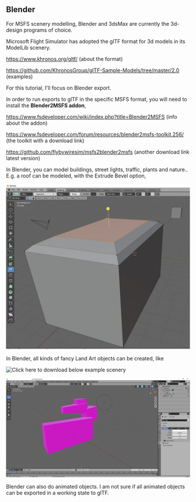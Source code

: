 ## Blender

For MSFS scenery modelling, Blender and 3dsMax are currently the 3d-design programs of choice.

Microsoft Flight Simulator has adopted the glTF format for 3d models in its ModelLib scenery. 

https://www.khronos.org/gltf/ (about the format)

https://github.com/KhronosGroup/glTF-Sample-Models/tree/master/2.0 (examples)

For this tutorial, I'll focus on Blender export. 

In order to run exports to glTF in the specific MSFS format, you will need to install the **Blender2MSFS addon**,

https://www.fsdeveloper.com/wiki/index.php?title=Blender2MSFS (info about the addon)

https://www.fsdeveloper.com/forum/resources/blender2msfs-toolkit.256/ (the toolkit with a download link)

https://github.com/flybywiresim/msfs2blender2msfs (another download link latest version)

In Blender, you can model buildings, street lights, traffic, plants and nature..
E.g. a roof can be modeled, with the Extrude Bevel option,

![Hangar geometry](BlenderFunBevel.JPG?raw=true "Scenery")

In Blender, all kinds of fancy Land Art objects can be created, like

![Click here to download below example scenery](fancyshape2L.blend?raw=true "Scenery")

![My first land art sculpture in Blender](43a_OpenBlenderExportFancy.JPG?raw=true "Scenery")

Blender can also do animated objects. I am not sure if all animated objects can be exported in a working 
state to glTF. 



